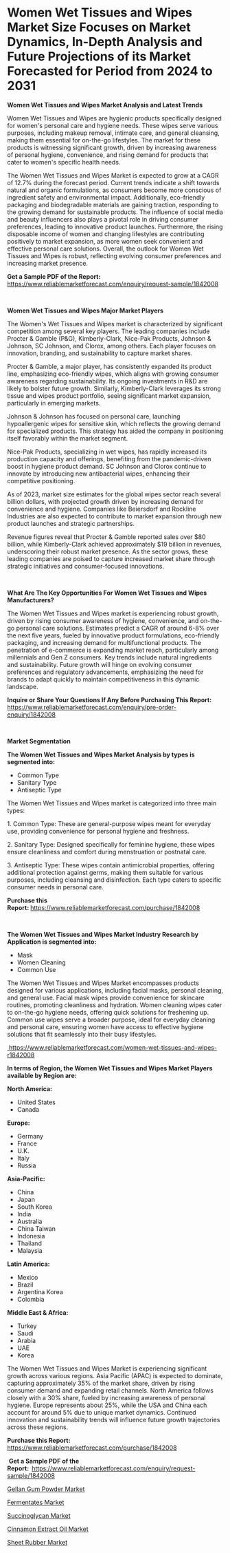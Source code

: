 <p><h1>Women Wet Tissues and Wipes Market Size Focuses on Market Dynamics, In-Depth Analysis and Future Projections of its Market Forecasted for Period from 2024 to 2031</h1></p><p><strong>Women Wet Tissues and Wipes Market Analysis and Latest Trends</strong></p>
<p><p>Women Wet Tissues and Wipes are hygienic products specifically designed for women's personal care and hygiene needs. These wipes serve various purposes, including makeup removal, intimate care, and general cleansing, making them essential for on-the-go lifestyles. The market for these products is witnessing significant growth, driven by increasing awareness of personal hygiene, convenience, and rising demand for products that cater to women's specific health needs.</p><p>The Women Wet Tissues and Wipes Market is expected to grow at a CAGR of 12.7% during the forecast period. Current trends indicate a shift towards natural and organic formulations, as consumers become more conscious of ingredient safety and environmental impact. Additionally, eco-friendly packaging and biodegradable materials are gaining traction, responding to the growing demand for sustainable products. The influence of social media and beauty influencers also plays a pivotal role in driving consumer preferences, leading to innovative product launches. Furthermore, the rising disposable income of women and changing lifestyles are contributing positively to market expansion, as more women seek convenient and effective personal care solutions. Overall, the outlook for Women Wet Tissues and Wipes is robust, reflecting evolving consumer preferences and increasing market presence.</p></p>
<p><strong>Get a Sample PDF of the Report:&nbsp;</strong> <a href="https://www.reliablemarketforecast.com/enquiry/request-sample/1842008?utm_campaign=1722&utm_medium=2&utm_source=Github&utm_content=ia&utm_term=16102024&utm_id=women-wet-tissues-and-wipes">https://www.reliablemarketforecast.com/enquiry/request-sample/1842008</a></p>
<p>&nbsp;</p>
<p><strong>Women Wet Tissues and Wipes Major Market Players</strong></p>
<p><p>The Women's Wet Tissues and Wipes market is characterized by significant competition among several key players. The leading companies include Procter & Gamble (P&G), Kimberly-Clark, Nice-Pak Products, Johnson & Johnson, SC Johnson, and Clorox, among others. Each player focuses on innovation, branding, and sustainability to capture market shares.</p><p>Procter & Gamble, a major player, has consistently expanded its product line, emphasizing eco-friendly wipes, which aligns with growing consumer awareness regarding sustainability. Its ongoing investments in R&D are likely to bolster future growth. Similarly, Kimberly-Clark leverages its strong tissue and wipes product portfolio, seeing significant market expansion, particularly in emerging markets.</p><p>Johnson & Johnson has focused on personal care, launching hypoallergenic wipes for sensitive skin, which reflects the growing demand for specialized products. This strategy has aided the company in positioning itself favorably within the market segment.</p><p>Nice-Pak Products, specializing in wet wipes, has rapidly increased its production capacity and offerings, benefiting from the pandemic-driven boost in hygiene product demand. SC Johnson and Clorox continue to innovate by introducing new antibacterial wipes, enhancing their competitive positioning.</p><p>As of 2023, market size estimates for the global wipes sector reach several billion dollars, with projected growth driven by increasing demand for convenience and hygiene. Companies like Beiersdorf and Rockline Industries are also expected to contribute to market expansion through new product launches and strategic partnerships.</p><p>Revenue figures reveal that Procter & Gamble reported sales over $80 billion, while Kimberly-Clark achieved approximately $19 billion in revenues, underscoring their robust market presence. As the sector grows, these leading companies are poised to capture increased market share through strategic initiatives and consumer-focused innovations.</p></p>
<p>&nbsp;</p>
<p><strong>What Are The Key Opportunities For Women Wet Tissues and Wipes Manufacturers?</strong></p>
<p><p>The Women Wet Tissues and Wipes market is experiencing robust growth, driven by rising consumer awareness of hygiene, convenience, and on-the-go personal care solutions. Estimates predict a CAGR of around 6-8% over the next five years, fueled by innovative product formulations, eco-friendly packaging, and increasing demand for multifunctional products. The penetration of e-commerce is expanding market reach, particularly among millennials and Gen Z consumers. Key trends include natural ingredients and sustainability. Future growth will hinge on evolving consumer preferences and regulatory advancements, emphasizing the need for brands to adapt quickly to maintain competitiveness in this dynamic landscape.</p></p>
<p><strong>Inquire or Share Your Questions If Any Before Purchasing This Report:</strong> <a href="https://www.reliablemarketforecast.com/enquiry/pre-order-enquiry/1842008?utm_campaign=1722&utm_medium=2&utm_source=Github&utm_content=ia&utm_term=16102024&utm_id=women-wet-tissues-and-wipes">https://www.reliablemarketforecast.com/enquiry/pre-order-enquiry/1842008</a></p>
<p>&nbsp;</p>
<p><strong>Market Segmentation</strong></p>
<p><strong>The Women Wet Tissues and Wipes Market Analysis by types is segmented into:</strong></p>
<p><ul><li>Common Type</li><li>Sanitary Type</li><li>Antiseptic Type</li></ul></p>
<p><p>The Women Wet Tissues and Wipes market is categorized into three main types: </p><p>1. Common Type: These are general-purpose wipes meant for everyday use, providing convenience for personal hygiene and freshness. </p><p>2. Sanitary Type: Designed specifically for feminine hygiene, these wipes ensure cleanliness and comfort during menstruation or postnatal care.</p><p>3. Antiseptic Type: These wipes contain antimicrobial properties, offering additional protection against germs, making them suitable for various purposes, including cleansing and disinfection. Each type caters to specific consumer needs in personal care.</p></p>
<p><strong>Purchase this Report:&nbsp;</strong><a href="https://www.reliablemarketforecast.com/purchase/1842008?utm_campaign=1722&utm_medium=2&utm_source=Github&utm_content=ia&utm_term=16102024&utm_id=women-wet-tissues-and-wipes">https://www.reliablemarketforecast.com/purchase/1842008</a></p>
<p>&nbsp;</p>
<p><strong>The Women Wet Tissues and Wipes Market Industry Research by Application is segmented into:</strong></p>
<p><ul><li>Mask</li><li>Women Cleaning</li><li>Common Use</li></ul></p>
<p><p>The Women Wet Tissues and Wipes Market encompasses products designed for various applications, including facial masks, personal cleaning, and general use. Facial mask wipes provide convenience for skincare routines, promoting cleanliness and hydration. Women cleaning wipes cater to on-the-go hygiene needs, offering quick solutions for freshening up. Common use wipes serve a broader purpose, ideal for everyday cleaning and personal care, ensuring women have access to effective hygiene solutions that fit seamlessly into their busy lifestyles.</p></p>
<p><a href="https://www.reliablemarketforecast.com/women-wet-tissues-and-wipes-r1842008?utm_campaign=1722&utm_medium=2&utm_source=Github&utm_content=ia&utm_term=16102024&utm_id=women-wet-tissues-and-wipes">&nbsp;https://www.reliablemarketforecast.com/women-wet-tissues-and-wipes-r1842008</a></p>
<p><strong>In terms of Region, the Women Wet Tissues and Wipes Market Players available by Region are:</strong></p>
<p>
    <p> <strong> North America: </strong>
        <ul>
            <li>United States</li>
            <li>Canada</li>
        </ul>
        </p> 
    <p> <strong> Europe: </strong>
        <ul>
            <li>Germany</li>
            <li>France</li>
            <li>U.K.</li>
            <li>Italy</li>
            <li>Russia</li>
        </ul>
        </p> 
    <p> <strong> Asia-Pacific: </strong>
        <ul>
            <li>China</li>
            <li>Japan</li>
            <li>South Korea</li>
            <li>India</li>
            <li>Australia</li>
            <li>China Taiwan</li>
            <li>Indonesia</li>
            <li>Thailand</li>
            <li>Malaysia</li>
        </ul>
        </p> 
    <p> <strong> Latin America: </strong>
        <ul>
            <li>Mexico</li>
            <li>Brazil</li>
            <li>Argentina Korea</li>
            <li>Colombia</li>
        </ul>
        </p> 
    <p> <strong> Middle East & Africa: </strong>
        <ul>
            <li>Turkey</li>
            <li>Saudi</li>
            <li>Arabia</li>
            <li>UAE</li>
            <li>Korea</li>
        </ul>
    </p>
    </p>
<p><p>The Women Wet Tissues and Wipes Market is experiencing significant growth across various regions. Asia Pacific (APAC) is expected to dominate, capturing approximately 35% of the market share, driven by rising consumer demand and expanding retail channels. North America follows closely with a 30% share, fueled by increasing awareness of personal hygiene. Europe represents about 25%, while the USA and China each account for around 5% due to unique market dynamics. Continued innovation and sustainability trends will influence future growth trajectories across these regions.</p></p>
<p><strong>Purchase this Report: </strong><a href="https://www.reliablemarketforecast.com/purchase/1842008?utm_campaign=1722&utm_medium=2&utm_source=Github&utm_content=ia&utm_term=16102024&utm_id=women-wet-tissues-and-wipes">https://www.reliablemarketforecast.com/purchase/1842008</a></p>
<p>&nbsp;<strong>Get a Sample PDF of the Report:&nbsp;&nbsp;</strong><a href="https://www.reliablemarketforecast.com/enquiry/request-sample/1842008?utm_campaign=1722&utm_medium=2&utm_source=Github&utm_content=ia&utm_term=16102024&utm_id=women-wet-tissues-and-wipes">https://www.reliablemarketforecast.com/enquiry/request-sample/1842008</a></p>
<p><strong></strong></p>
<p><p><a href="https://www.linkedin.com/pulse/gellan-gum-powder-industry-forecast-market-shifts-strategic-0z0uc?utm_campaign=1722&utm_medium=2&utm_source=Github&utm_content=ia&utm_term=16102024&utm_id=women-wet-tissues-and-wipes">Gellan Gum Powder Market</a></p><p><a href="https://www.linkedin.com/pulse/in-depth-fermentates-market-review-size-share-47cagr-growth-njhcc?utm_campaign=1722&utm_medium=2&utm_source=Github&utm_content=ia&utm_term=16102024&utm_id=women-wet-tissues-and-wipes">Fermentates Market</a></p><p><a href="https://www.linkedin.com/pulse/succinoglycan-momentum-charting-138-cagr-path-2024-2031-iris-sight-eaavc?utm_campaign=1722&utm_medium=2&utm_source=Github&utm_content=ia&utm_term=16102024&utm_id=women-wet-tissues-and-wipes">Succinoglycan Market</a></p><p><a href="https://www.linkedin.com/pulse/deep-dive-cinnamon-extract-oil-market-itstrends-segmentation-ccwnc?utm_campaign=1722&utm_medium=2&utm_source=Github&utm_content=ia&utm_term=16102024&utm_id=women-wet-tissues-and-wipes">Cinnamon Extract Oil Market</a></p><p><a href="https://www.linkedin.com/pulse/sheet-rubber-market-penetration-strategies-untapped-markets-p1gfc?utm_campaign=1722&utm_medium=2&utm_source=Github&utm_content=ia&utm_term=16102024&utm_id=women-wet-tissues-and-wipes">Sheet Rubber Market</a></p></p>